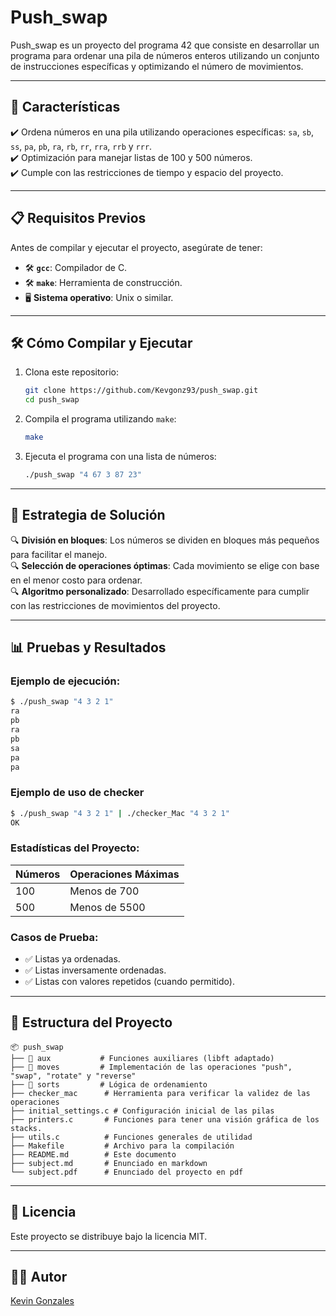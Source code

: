 # Push_swap 

Push_swap es un proyecto del programa 42 que consiste en desarrollar un programa para ordenar una pila de números enteros utilizando un conjunto de instrucciones específicas y optimizando el número de movimientos.

---

## 🚀 Características

✔️ Ordena números en una pila utilizando operaciones específicas: `sa`, `sb`, `ss`, `pa`, `pb`, `ra`, `rb`, `rr`, `rra`, `rrb` y `rrr`.<br>
✔️ Optimización para manejar listas de 100 y 500 números.<br>
✔️ Cumple con las restricciones de tiempo y espacio del proyecto.

---

## 📋 Requisitos Previos

Antes de compilar y ejecutar el proyecto, asegúrate de tener:

- 🛠️ **`gcc`**: Compilador de C.
- 🛠️ **`make`**: Herramienta de construcción.
- 🖥️ **Sistema operativo**: Unix o similar.

---

## 🛠️ Cómo Compilar y Ejecutar

1. Clona este repositorio:
   ```bash
   git clone https://github.com/Kevgonz93/push_swap.git
   cd push_swap
   ```
2. Compila el programa utilizando `make`:
   ```bash
   make
   ```
3. Ejecuta el programa con una lista de números:
   ```bash
   ./push_swap "4 67 3 87 23"
   ```

---

## 🧠 Estrategia de Solución

🔍 **División en bloques**: Los números se dividen en bloques más pequeños para facilitar el manejo.<br>
🔍 **Selección de operaciones óptimas**: Cada movimiento se elige con base en el menor costo para ordenar.<br>
🔍 **Algoritmo personalizado**: Desarrollado específicamente para cumplir con las restricciones de movimientos del proyecto.

---

## 📊 Pruebas y Resultados
### Ejemplo de ejecución:
```bash
$ ./push_swap "4 3 2 1"
ra
pb
ra
pb
sa
pa
pa
```

### Ejemplo de uso de checker
```bash
$ ./push_swap "4 3 2 1" | ./checker_Mac "4 3 2 1"
OK
```

### Estadísticas del Proyecto:
| Números | Operaciones Máximas |
|---------|---------------------|
| 100     | Menos de 700        |
| 500     | Menos de 5500       |

### Casos de Prueba:
- ✅ Listas ya ordenadas.
- ✅ Listas inversamente ordenadas.
- ✅ Listas con valores repetidos (cuando permitido).

---

## 📂 Estructura del Proyecto
```
📦 push_swap
├── 📂 aux           # Funciones auxiliares (libft adaptado)
├── 📂 moves         # Implementación de las operaciones "push", "swap", "rotate" y "reverse"
├── 📂 sorts         # Lógica de ordenamiento
├── checker_mac      # Herramienta para verificar la validez de las operaciones
├── initial_settings.c # Configuración inicial de las pilas
├── printers.c       # Funciones para tener una visión gráfica de los stacks.
├── utils.c          # Funciones generales de utilidad
├── Makefile         # Archivo para la compilación
├── README.md        # Este documento
├── subject.md       # Enunciado en markdown
└── subject.pdf      # Enunciado del proyecto en pdf
```

---

## 📜 Licencia

Este proyecto se distribuye bajo la licencia MIT.

---

## 🧑‍💻 Autor

[Kevin Gonzales](https://github.com/Kevgonz93)

